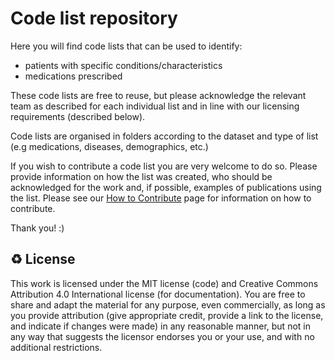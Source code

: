 # Code list repository

Here you will find code lists that can be used to identify:
- patients with specific conditions/characteristics
- medications prescribed

These code lists are free to reuse, but please acknowledge the relevant team as described for each individual list and in line with our licensing requirements (described below).

Code lists are organised in folders according to the dataset and type of list (e.g medications, diseases, demographics, etc.)

If you wish to contribute a code list you are very welcome to do so. Please provide information on how the list was created, who should be acknowledged for the work and, if possible, examples of publications using the list. Please see our [How to Contribute](main/HOW_TO_CONTRIBUTE.md) page for information on how to contribute.

Thank you! :)

♻️ License
---

This work is licensed under the MIT license (code) and Creative Commons Attribution 4.0 International license (for documentation).
You are free to share and adapt the material for any purpose, even commercially,
as long as you provide attribution (give appropriate credit, provide a link to the license,
and indicate if changes were made) in any reasonable manner, but not in any way that suggests the
licensor endorses you or your use, and with no additional restrictions.
